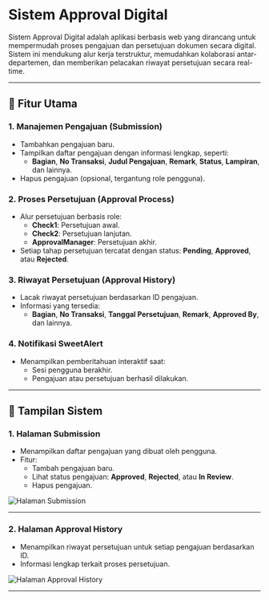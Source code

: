 # Sistem Approval Digital

Sistem Approval Digital adalah aplikasi berbasis web yang dirancang untuk mempermudah proses pengajuan dan persetujuan dokumen secara digital. Sistem ini mendukung alur kerja terstruktur, memudahkan kolaborasi antar-departemen, dan memberikan pelacakan riwayat persetujuan secara real-time.

---

## 🚀 Fitur Utama

### 1. **Manajemen Pengajuan (Submission)**
- Tambahkan pengajuan baru.
- Tampilkan daftar pengajuan dengan informasi lengkap, seperti:
  - **Bagian**, **No Transaksi**, **Judul Pengajuan**, **Remark**, **Status**, **Lampiran**, dan lainnya.
- Hapus pengajuan (opsional, tergantung role pengguna).

### 2. **Proses Persetujuan (Approval Process)**
- Alur persetujuan berbasis role:
  - **Check1**: Persetujuan awal.
  - **Check2**: Persetujuan lanjutan.
  - **ApprovalManager**: Persetujuan akhir.
- Setiap tahap persetujuan tercatat dengan status: **Pending**, **Approved**, atau **Rejected**.

### 3. **Riwayat Persetujuan (Approval History)**
- Lacak riwayat persetujuan berdasarkan ID pengajuan.
- Informasi yang tersedia:
  - **Bagian**, **No Transaksi**, **Tanggal Persetujuan**, **Remark**, **Approved By**, dan lainnya.

### 4. **Notifikasi SweetAlert**
- Menampilkan pemberitahuan interaktif saat:
  - Sesi pengguna berakhir.
  - Pengajuan atau persetujuan berhasil dilakukan.

---

## 📸 Tampilan Sistem

### **1. Halaman Submission**
- Menampilkan daftar pengajuan yang dibuat oleh pengguna.
- Fitur:
  - Tambah pengajuan baru.
  - Lihat status pengajuan: **Approved**, **Rejected**, atau **In Review**.
  - Hapus pengajuan.

![Halaman Submission](https://github.com/user-attachments/assets/800c8dbc-b665-4bf3-b639-e285fd614aa7)


---

### **2. Halaman Approval History**
- Menampilkan riwayat persetujuan untuk setiap pengajuan berdasarkan ID.
- Informasi lengkap terkait proses persetujuan.

![Halaman Approval History](https://github.com/user-attachments/assets/b3ced0e4-98a3-4668-a869-9d1f920a8d80)


---


